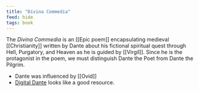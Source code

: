 ```yaml
---
title: "Divina Commedia"
feed: hide
tags: book
---
```


The _Divina Commedia_ is an [[Epic poem]] encapsulating medieval [[Christianity]] written by Dante about his fictional spiritual quest through Hell, Purgatory, and Heaven as he is guided by [[Virgil]]. Since he is the protagonist in the poem, we must distinguish Dante the Poet from Dante the Pilgrim. 

* Dante was influenced by [[Ovid]]
* [Digital Dante](https://digitaldante.columbia.edu/dante/divine-comedy/) looks like a good resource.